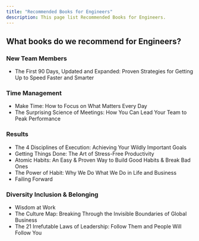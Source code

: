 ```yaml
---
title: "Recommended Books for Engineers"
description: This page list Recommended Books for Engineers.
---
```


## What books do we recommend for Engineers?

### New Team Members

- The First 90 Days, Updated and Expanded: Proven Strategies for Getting Up to Speed Faster and Smarter

### Time Management

- Make Time: How to Focus on What Matters Every Day
- The Surprising Science of Meetings: How You Can Lead Your Team to Peak Performance

### Results

- The 4 Disciplines of Execution: Achieving Your Wildly Important Goals
- Getting Things Done: The Art of Stress-Free Productivity
- Atomic Habits: An Easy & Proven Way to Build Good Habits & Break Bad Ones
- The Power of Habit: Why We Do What We Do in Life and Business
- Failing Forward

### Diversity Inclusion & Belonging

- Wisdom at Work
- The Culture Map: Breaking Through the Invisible Boundaries of Global Business
- The 21 Irrefutable Laws of Leadership: Follow Them and People Will Follow You
